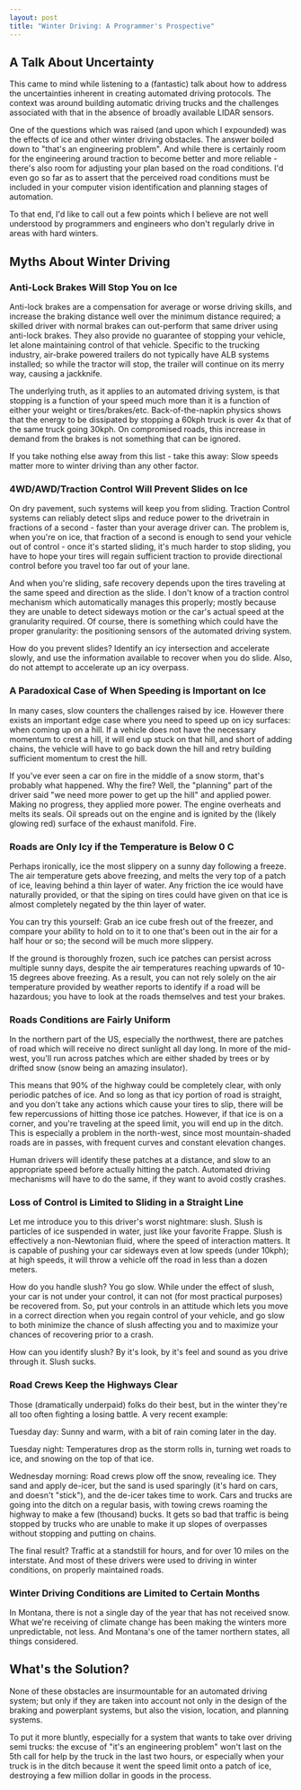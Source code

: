 ```yaml
---
layout: post
title: "Winter Driving: A Programmer's Prospective"
---
```


## A Talk About Uncertainty ##

This came to mind while listening to a (fantastic) talk about how to address the
uncertainties inherent in creating automated driving protocols. The context was
around building automatic driving trucks and the challenges associated with that
in the absence of broadly available LIDAR sensors.

One of the questions which was raised (and upon which I expounded) was the
effects of ice and other winter driving obstacles. The answer boiled down to
"that's an engineering problem". And while there is certainly room for the
engineering around traction to become better and more reliable - there's also
room for adjusting your plan based on the road conditions. I'd even go so far as
to assert that the perceived road conditions must be included in your computer
vision identification and planning stages of automation.

To that end, I'd like to call out a few points which I believe are not well
understood by programmers and engineers who don't regularly drive in areas with
hard winters.

## Myths About Winter Driving ##

### Anti-Lock Brakes Will Stop You on Ice ###

Anti-lock brakes are a compensation for average or worse driving skills, and
increase the braking distance well over the minimum distance required; a skilled
driver with normal brakes can out-perform that same driver using anti-lock
brakes. They also provide no guarantee of stopping your vehicle, let alone
maintaining control of that vehicle. Specific to the trucking industry,
air-brake powered trailers do not typically have ALB systems installed; so while
the tractor will stop, the trailer will continue on its merry way, causing a
jackknife.

The underlying truth, as it applies to an automated driving system, is that
stopping is a function of your speed much more than it is a function of either
your weight or tires/brakes/etc. Back-of-the-napkin physics shows that the
energy to be dissipated by stopping a 60kph truck is over 4x that of the same
truck going 30kph. On compromised roads, this increase in demand from the brakes
is not something that can be ignored.

If you take nothing else away from this list - take this away: Slow speeds
matter more to winter driving than any other factor.

### 4WD/AWD/Traction Control Will Prevent Slides on Ice ###

On dry pavement, such systems will keep you from sliding. Traction Control
systems can reliably detect slips and reduce power to the drivetrain in
fractions of a second - faster than your average driver can. The problem is,
when you're on ice, that fraction of a second is enough to send your vehicle out
of control - once it's started sliding, it's much harder to stop sliding, you
have to hope your tires will regain sufficient traction to provide directional
control before you travel too far out of your lane.

And when you're sliding, safe recovery depends upon the tires traveling at the
same speed and direction as the slide. I don't know of a traction control
mechanism which automatically manages this properly; mostly because they are
unable to detect sideways motion or the car's actual speed at the granularity
required. Of course, there is something which could have the proper
granularity: the positioning sensors of the automated driving system.

How do you prevent slides? Identify an icy intersection and accelerate slowly,
and use the information available to recover when you do slide. Also, do not
attempt to accelerate up an icy overpass.

### A Paradoxical Case of When Speeding is Important on Ice ###

In many cases, slow counters the challenges raised by ice. However there exists
an important edge case where you need to speed up on icy surfaces: when coming
up on a hill.  If a vehicle does not have the necessary momentum to crest a
hill, it will end up stuck on that hill, and short of adding chains, the vehicle
will have to go back down the hill and retry building sufficient momentum to
crest the hill. 

If you've ever seen a car on fire in the middle of a snow storm, that's probably
what happened. Why the fire? Well, the "planning" part of the driver said "we
need more power to get up the hill" and applied power. Making no progress, they
applied more power. The engine overheats and melts its seals. Oil spreads out on
the engine and is ignited by the (likely glowing red) surface of the exhaust
manifold. Fire.

### Roads are Only Icy if the Temperature is Below 0 C ###

Perhaps ironically, ice the most slippery on a sunny day following a freeze. The
air temperature gets above freezing, and melts the very top of a patch of ice,
leaving behind a thin layer of water. Any friction the ice would have naturally
provided, or that the siping on tires could have given on that ice is almost
completely negated by the thin layer of water.

You can try this yourself: Grab an ice cube fresh out of the freezer, and
compare your ability to hold on to it to one that's been out in the air for a
half hour or so; the second will be much more slippery.

If the ground is thoroughly frozen, such ice patches can persist across multiple
sunny days, despite the air temperatures reaching upwards of 10-15 degrees above
freezing. As a result, you can not rely solely on the air temperature provided
by weather reports to identify if a road will be hazardous; you have to look at
the roads themselves and test your brakes.

### Roads Conditions are Fairly Uniform ###

In the northern part of the US, especially the northwest, there are patches of
road which will receive no direct sunlight all day long. In more of the
mid-west, you'll run across patches which are either shaded by trees or by
drifted snow (snow being an amazing insulator).

This means that 90% of the highway could be completely clear, with only periodic
patches of ice. And so long as that icy portion of road is straight, and you
don't take any actions which cause your tires to slip, there will be few
repercussions of hitting those ice patches. However, if that ice is on a corner,
and you're traveling at the speed limit, you will end up in the ditch. This is
especially a problem in the north-west, since most mountain-shaded roads are in
passes, with frequent curves and constant elevation changes.

Human drivers will identify these patches at a distance, and slow to an
appropriate speed before actually hitting the patch. Automated driving
mechanisms will have to do the same, if they want to avoid costly crashes.

### Loss of Control is Limited to Sliding in a Straight Line ###

Let me introduce you to this driver's worst nightmare: slush. Slush is particles
of ice suspended in water, just like your favorite Frappe. Slush is effectively
a non-Newtonian fluid, where the speed of interaction matters. It is capable of
pushing your car sideways even at low speeds (under 10kph); at high speeds, it
will throw a vehicle off the road in less than a dozen meters.

How do you handle slush? You go slow. While under the effect of slush, your car
is not under your control, it can not (for most practical purposes) be recovered
from. So, put your controls in an attitude which lets you move in a correct
direction when you regain control of your vehicle, and go slow to both minimize
the chance of slush affecting you and to maximize your chances of recovering
prior to a crash.

How can you identify slush? By it's look, by it's feel and sound as you drive
through it. Slush sucks.

### Road Crews Keep the Highways Clear ###

Those (dramatically underpaid) folks do their best, but in the winter they're
all too often fighting a losing battle. A very recent example:

Tuesday day: Sunny and warm, with a bit of rain coming later in the day.

Tuesday night: Temperatures drop as the storm rolls in, turning wet roads to
ice, and snowing on the top of that ice.

Wednesday morning: Road crews plow off the snow, revealing ice. They sand and
apply de-icer, but the sand is used sparingly (it's hard on cars, and doesn't
"stick"), and the de-icer takes time to work. Cars and trucks are going into the
ditch on a regular basis, with towing crews roaming the highway to make a few
(thousand) bucks. It gets so bad that traffic is being stopped by trucks who are
unable to make it up slopes of overpasses without stopping and putting on
chains.

The final result? Traffic at a standstill for hours, and for over 10 miles on the
interstate. And most of these drivers were used to driving in winter conditions,
on properly maintained roads.

### Winter Driving Conditions are Limited to Certain Months ###

In Montana, there is not a single day of the year that has not received snow.
What we're receiving of climate change has been making the winters more
unpredictable, not less. And Montana's one of the tamer northern states, all
things considered.

## What's the Solution? ##

None of these obstacles are insurmountable for an automated driving system; but
only if they are taken into account not only in the design of the braking
and powerplant systems, but also the vision, location, and planning systems.

To put it more bluntly, especially for a system that wants to take over driving
semi trucks: the excuse of "it's an engineering problem" won't last on the 5th
call for help by the truck in the last two hours, or especially when your truck
is in the ditch because it went the speed limit onto a patch of ice, destroying
a few million dollar in goods in the process.


